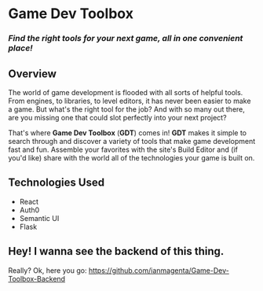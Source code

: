 # Game Dev Toolbox

### _Find the right tools for your next game, all in one convenient place!_

## Overview

The world of game development is flooded with all sorts of helpful tools. From engines, to libraries, to level editors, it has never been easier to make a game. But what's the right tool for the job? And with so many out there, are you missing one that could slot perfectly into your next project?

That's where **Game Dev Toolbox** (**GDT**) comes in! **GDT** makes it simple to search through and discover a variety of tools that make game development fast and fun. Assemble your favorites with the site's Build Editor and (if you'd like) share with the world all of the technologies your game is built on.

## Technologies Used

- React
- Auth0
- Semantic UI
- Flask

## Hey! I wanna see the backend of this thing.

Really? Ok, here you go: https://github.com/ianmagenta/Game-Dev-Toolbox-Backend
